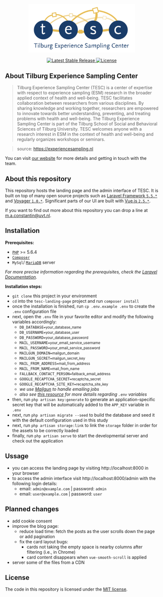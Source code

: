 <p align="center">
	<a href="https://experiencesampling.nl">
		<img src="public/img/tesc-logo-title.svg" alt="Tilburg Experience Sampling Center" width="350">
	</a>
</p>

<p align="center">
	<a href="https://github.com/mihaiconstantin/tesc-landing-page/releases/latest">
		<img src="https://img.shields.io/badge/stable-v1.0.*-blue.svg?style=flat-square" alt="Latest Stable Release">
	</a>	
	<a href="https://opensource.org/licenses/MIT">
		<img src="https://img.shields.io/badge/license-MIT-yellow.svg?style=flat-square" alt="License">
	</a>
</p>

## About Tilburg Experience Sampling Center

> Tilburg Experience Sampling Center (TESC) is a center of expertise with respect to experience sampling (ESM) research in the broader applied context of health and well-being. TESC facilitates collaboration between researchers from various disciplines. By sharing knowledge and working together, researchers are empowered to innovate towards better understanding, preventing, and treating problems with health and well-being. The Tilburg Experience Sampling Center is part of the Tilburg School of Social and Behavioral Sciences of Tilburg University. TESC welcomes anyone with a research interest in ESM in the context of health and well-being and regularly organizes workshops or seminars.

> source: https://experiencesampling.nl

You can visit [our website](https://experiencesampling.nl) for more details and getting in touch with the team.

## About this repository

This repository hosts the landing page and the admin interface of TESC. It is built on top of many open source projects such as [Laravel Framework `5.5.*`](https://laravel.com/docs/5.5) and [Voyager `1.0.*`](https://github.com/the-control-group/voyager). Significant parts of our UI are built with [Vue.js `2.5.*`](https://github.com/vuejs/vue).

If you want to find out more about this repository you can drop a line at m.a.constantin@uvt.nl.

## Installation

**Prerequisites:**

- [`PHP`](http://php.net/downloads.php) >= 5.6.4
- [`Composer`](https://getcomposer.org/doc/00-intro.md)
- `MySql`/ [`MariaDB`](https://downloads.mariadb.org) server

*For more precise information regarding the prerequisites, check the [Laravel Documentation](https://laravel.com/docs/5.5).*

**Installation steps:**

- `git clone` this project in your environment
- `cd` into the `tesc-landing-page` project and run `composer install`
- once the installation is finished, run `cp .env.example .env` to create the `.env` configuration file  
- next, open the `.env` file in your favorite editor and modify the following variables accordingly:
	- `DB_DATABASE=`<small>your_database_name</small>
	- `DB_USERNAME=`<small>your_database_user</small>
	- `DB_PASSWORD=`<small>your_database_password</small>
	- `MAIL_USERNAME=`<small>your_email_service_username</small>
	- `MAIL_PASSWORD=`<small>your_email_service_password</small>
	- `MAILGUN_DOMAIN=`<small>mailgun_domain</small>
	- `MAILGUN_SECRET=`<small>mailgun_secret_key</small>
	- `MAIL_FROM_ADDRESS=`<small>mail_from_address</small>
	- `MAIL_FROM_NAME=`<small>mail_from_name</small>
	- `FALLBACK_CONTACT_PERSON=`<small>fallback_email_address</small>
	- `GOOGLE_RECAPTCHA_SECRET=`<small>recaptcha_secret</small>
	- `GOOGLE_RECAPTCHA_SITE_KEY=`<small>recaptcha_site_key</small>
	- *we use [Mailgun](https://www.mailgun.com/) to handle emailing jobs*
	- *also see [this resource](https://laravel.com/docs/5.5/configuration#environment-configuration) for more details regarding `.env` variables*
- then, run `php artisan key:generate` to generate an application-specific secret key that will be automatically added to the `APP_KEY` variable in `.env`
- next, run `php artisan migrate --seed` to build the database and seed it with the default configuration used in this study
- next, run `php artisan storage:link` to link the `storage` folder in order for the assets to be correctly loaded
- finally, run `php artisan serve` to start the developmental server and check out the application

## Ussage

- you can access the landing page by visiting http://localhost:8000 in your browser
- to access the admin interface visit http://localhost:8000/admin with the following login details:
	- email: `admin@example.com` | password: `admin`
	- email: `user@example.com` | password: `user`

## Planned changes

- add cookie consent
- improve the blog page:
	- reduce load time: fetch the posts as the user scrolls down the page or add pagination
	- fix the card layout bugs: 
		- cards not taking the empty space is nearby columns after filtering (i.e., in Chrome)
		- card content disappears when `vue-smooth-scroll` is applied
- server some of the files from a CDN

## License

The code in this repository is licensed under the [MIT license](https://opensource.org/licenses/MIT).
